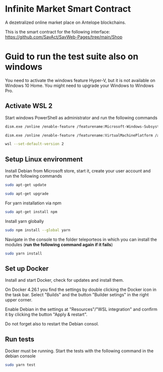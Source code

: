 # Infinite Market Smart Contract

A dezetralized online market place on Antelope blockchains.

This is the smart contract for the following interface:
https://github.com/SavAct/SavWeb-Pages/tree/main/Shop

# Guid to run the test suite also on windows

You need to activate the windows feature Hyper-V, but it is not available on Windows 10 Home. You might need to upgrade your Windows to Windows Pro.

## Activate WSL 2

Start windows PowerShell as administrator and run the following commands

```sh
dism.exe /online /enable-feature /featurename:Microsoft-Windows-Subsystem-Linux /all /norestart
```

```sh
dism.exe /online /enable-feature /featurename:VirtualMachinePlatform /all /norestart
```

```sh
wsl --set-default-version 2
```

## Setup Linux environment

Install Debian from Microsoft store, start it, create your user account and run the following commands

```sh
sudo apt-get update
```

```sh
sudo apt-get upgrade
```

For yarn installation via npm

```sh
sudo apt-get install npm
```

Install yarn globally

```sh
sudo npm install --global yarn
```

Navigate in the console to the folder teleporteos in which you can install the modules (**run the following command again if it fails**)

```sh
sudo yarn install
```

## Set up Docker

Install and start Docker, check for updates and install them. 

On Docker 4.26.1 you find the settings by double clicking the Docker icon in the task bar. Select "Builds" and the button "Builder setings" in the right upper corner.

Enable Debian in the settings at "Resources"/"WSL integration" and confirm it by clicking the button "Apply & restart". 

Do not forget also to restart the Debian consol. 

## Run tests

Docker must be running. Start the tests with the following command in the debian console

```sh
sudo yarn test
```